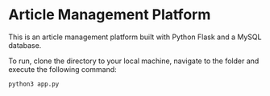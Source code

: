 # Article Management Platform

<p>This is an article management platform built with Python Flask and a MySQL database.</p>

<p>To run, clone the directory to your local machine, navigate to the folder and execute the following command:</p>

```python
python3 app.py
```
